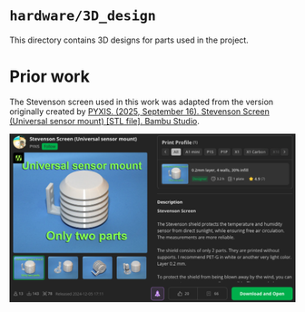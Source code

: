 # `hardware/3D_design`

This directory contains 3D designs for parts used in the project.

# Prior work

The Stevenson screen used in this work was adapted from the version originally created by [PYXIS. (2025, September 16). Stevenson Screen (Universal sensor mount) [STL file]. Bambu Studio](https://makerworld.com/de/models/851650-stevenson-screen-universal-sensor-mount?from=search#profileId-799909).

<img src="Stevenson_Screen_OriginalVersion_PYXIS.png" width=600>